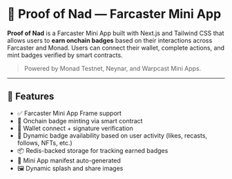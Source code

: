 # 🧬 Proof of Nad — Farcaster Mini App

**Proof of Nad** is a Farcaster Mini App built with Next.js and Tailwind CSS that allows users to **earn onchain badges** based on their interactions across Farcaster and Monad. Users can connect their wallet, complete actions, and mint badges verified by smart contracts.

> Powered by Monad Testnet, Neynar, and Warpcast Mini Apps.

---

## 🚀 Features

- ✅ Farcaster Mini App Frame support
- 🏅 Onchain badge minting via smart contract
- 🔗 Wallet connect + signature verification
- 🧠 Dynamic badge availability based on user activity (likes, recasts, follows, NFTs, etc.)
- 📦 Redis-backed storage for tracking earned badges
- 🧩 Mini App manifest auto-generated
- 🖼️ Dynamic splash and share images
